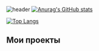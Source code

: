 ![header](https://capsule-render.vercel.app/api?type=waving&color=gradient&height=256&section=header&text=Привет%20мир!&fontSize=75&animation=fadeIn&fontAlignY=38&desc=Добро%14пожаловать%14на%14мой%14GitHub%14профиль!&descAlignY=51&descAlign=62)
[![Anurag's GitHub stats](https://github-readme-stats.vercel.app/api?username=efefew&theme=cobalt)](https://github.com/anuraghazra/github-readme-stats)

[![Top Langs](https://github-readme-stats.vercel.app/api/top-langs/?username=efefew&hide_progress=false&theme=cobalt)](https://github.com/anuraghazra/github-readme-stats)
## Мои проекты
